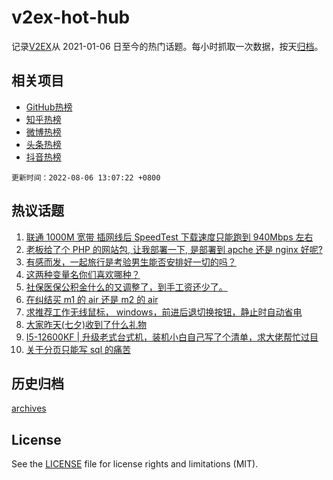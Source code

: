 # v2ex-hot-hub

 记录[V2EX](https://www.v2ex.com/)从 2021-01-06 日至今的热门话题。每小时抓取一次数据，按天[归档](archives)。
 
 ## 相关项目

- [GitHub热榜](https://github.com/lonnyzhang423/github-hot-hub)
- [知乎热榜](https://github.com/lonnyzhang423/zhihu-hot-hub)
- [微博热榜](https://github.com/lonnyzhang423/weibo-hot-hub)
- [头条热榜](https://github.com/lonnyzhang423/toutiao-hot-hub)
- [抖音热榜](https://github.com/lonnyzhang423/douyin-hot-hub)


 `更新时间：2022-08-06 13:07:22 +0800`

## 热议话题

1. [联通 1000M 宽带 插网线后 SpeedTest 下载速度只能跑到 940Mbps 左右](https://www.v2ex.com/t/870915)
1. [老板给了个 PHP 的网站包, 让我部署一下, 是部署到 apche 还是 nginx 好呢?](https://www.v2ex.com/t/870894)
1. [有感而发，一起旅行是考验男生能否安排好一切的吗？](https://www.v2ex.com/t/870943)
1. [这两种变量名你们喜欢哪种？](https://www.v2ex.com/t/870886)
1. [社保医保公积金什么的又调整了，到手工资还少了。](https://www.v2ex.com/t/870878)
1. [在纠结买 m1 的 air 还是 m2 的 air](https://www.v2ex.com/t/870963)
1. [求推荐工作无线鼠标， windows，前进后退切换按钮，静止时自动省电](https://www.v2ex.com/t/870877)
1. [大家昨天(七夕)收到了什么礼物](https://www.v2ex.com/t/870895)
1. [I5-12600KF | 升级老式台式机，装机小白自己写了个清单，求大佬帮忙过目](https://www.v2ex.com/t/870873)
1. [关于分页只能写 sql 的痛苦](https://www.v2ex.com/t/871007)

## 历史归档

[archives](archives)

## License

See the [LICENSE](LICENSE) file for license rights and limitations (MIT).
